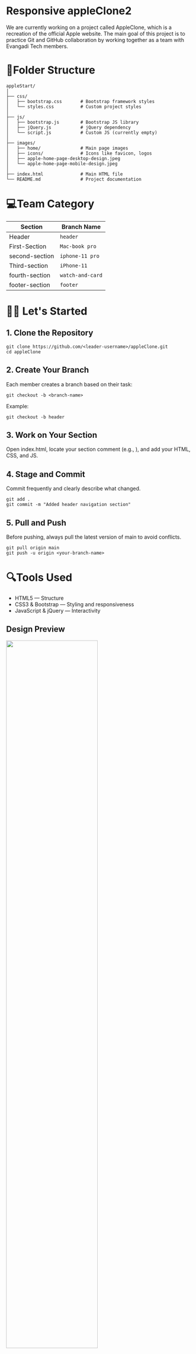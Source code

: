 # Responsive appleClone2

We are currently working on a project called AppleClone, which is a recreation of the official Apple website. The main goal of this project is to practice Git and GitHub collaboration by working together as a team with Evangadi Tech members.


# 📁Folder Structure

```
appleStart/
│
├── css/
│   ├── bootstrap.css       # Bootstrap framework styles
│   └── styles.css          # Custom project styles
│
├── js/
│   ├── bootstrap.js        # Bootstrap JS library
│   ├── jQuery.js           # jQuery dependency
│   └── script.js           # Custom JS (currently empty)
│
├── images/
│   ├── home/               # Main page images
│   ├── icons/              # Icons like favicon, logos
│   ├── apple-home-page-desktop-design.jpeg
│   └── apple-home-page-mobile-design.jpeg
│
├── index.html              # Main HTML file
└── README.md               # Project documentation
```
# 💻Team Category

|    Section    | Branch Name         |
|---------------|---------------------|
| Header        | ```header```        |
| First-Section | ```Mac-book pro```  |
| second-section| ```iphone-11 pro``` |
| Third-section | ```iPhone-11```     |
| fourth-section| ```watch-and-card```|
| footer-section| ```footer```        |

# 🧑‍💻 Let's Started
## 1. Clone the Repository
```
git clone https://github.com/<leader-username>/appleClone.git
cd appleClone
```

## 2. Create Your Branch
Each member creates a branch based on their task:
```
git checkout -b <branch-name>
```
Example:
```
git checkout -b header
```
## 3. Work on Your Section
Open index.html, locate your section comment (e.g., <!-- Header navigation -->), and add your HTML, CSS, and JS.

## 4. Stage and Commit
Commit frequently and clearly describe what changed.
```
git add .
git commit -m "Added header navigation section"
```
## 5. Pull and Push
Before pushing, always pull the latest version of main to avoid conflicts.
```
git pull origin main
git push -u origin <your-branch-name>
```

# 🔍Tools Used
- HTML5 — Structure
- CSS3 & Bootstrap — Styling and responsiveness
- JavaScript & jQuery — Interactivity

## Design Preview

<p float="left">
  <img src="https://github.com/Moges741/appleClone2/blob/main/images/apple-home-page-desktop-design.jpeg" width="70%" />
  <img src="https://github.com/Moges741/appleClone2/blob/main/images/apple-home-page-mobile-design.jpeg" width="30%" />
</p>

